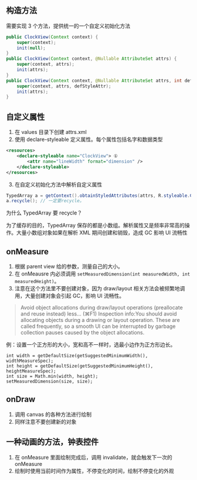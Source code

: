 ## 构造方法
需要实现 3 个方法，提供统一的一个自定义初始化方法
```java
public ClockView(Context context) {
    super(context);
    init(null);
}
public ClockView(Context context, @Nullable AttributeSet attrs) {
    super(context, attrs);
    init(attrs);
}
public ClockView(Context context, @Nullable AttributeSet attrs, int defStyleAttr) {
    super(context, attrs, defStyleAttr);
    init(attrs);
}
```

## 自定义属性
1. 在 values 目录下创建 attrs.xml
2. 使用 declare-styleable 定义属性。每个属性包括名字和数据类型
```xml
<resources>
    <declare-styleable name="ClockView"> ①
        <attr name="lineWidth" format="dimension" />
    </declare-styleable>
</resources>
```
3. 在自定义初始化方法中解析自定义属性
```java
TypedArray a = getContext().obtainStyledAttributes(attrs, R.styleable.ClockView); // 对应 ① 处定义的 ClockView
a.recycle(); // 一定要recycle。
```

为什么 TypedArray 要 recycle？

为了缓存的目的，TypedArray 保存的都是小数组。解析属性又是频率非常高的操作。大量小数组对象如果在解析 XML 期间创建和销毁，造成 GC 影响 UI 流畅性

## onMeasure
1. 根据 parent view 给的参数，测量自己的大小。
2. 在 onMeausre 内必须调用 `setMeasuredDimension(int measuredWidth, int measuredHeight)`。
3. 注意在这个方法里不要创建对象，因为 draw/layout 相关方法会被频繁地调用，大量创建对象会引起 GC，影响 UI 流畅性。
> Avoid object allocations during draw/layout operations (preallocate and reuse instead) less... (⌘F1) 
Inspection info:You should avoid allocating objects during a drawing or layout operation. These are called frequently, so a smooth UI can be interrupted by garbage collection pauses caused by the object allocations.

例：设置一个正方形的大小，宽和高不一样时，选最小边作为正方形边长。
```
int width = getDefaultSize(getSuggestedMinimumWidth(), widthMeasureSpec);
int height = getDefaultSize(getSuggestedMinimumHeight(), heightMeasureSpec);
int size = Math.min(width, height);
setMeasuredDimension(size, size);
```

## onDraw
1. 调用 canvas 的各种方法进行绘制
2. 同样注意不要创建新的对象

## 一种动画的方法，钟表控件
1. 在 onMeasure 里面绘制完成后，调用 invalidate，就会触发下一次的 onMeasure
2. 绘制时使用当前时间作为属性，不停变化的时间，绘制不停变化的外观

